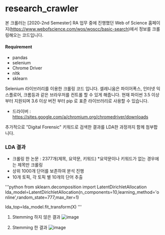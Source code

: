# research_crawler

본 크롤러는 [2020-2nd Semester] RA 업무 중에 진행했던 Web of Science 홈페이지(https://www.webofscience.com/wos/woscc/basic-search)에서 정보를 크롤링해오는 코드입니다.

#### Requirement

- pandas
- selenium
- Chrome Driver
- nltk
- sklearn

Selenium 라이브러리를 이용한 크롤링 코드 입니다. 셀레니움은 파이어폭스, 인터넷 익스플로어, 크롬등과 같은 브라우저를 컨트롤 할 수 있게 해줍니다. 현재 파이썬 3.5 이상부터 지원되며 3.6 이상 버전 부터 pip 로 표준 라이브러리로 사용할 수 있습니다.

- 드라이버 : https://sites.google.com/a/chromium.org/chromedriver/downloads

추가적으로 "Digital Forensic" 키워드로 검색한 결과를 LDA한 과정까지 함께 첨부합니다.

### LDA 결과

- 크롤링 한 논문 : 2377개(제목, 요약문, 키워드) *요약문이나 키워드가 없는 경우에는 제목만 크롤링
- 상위 1000개 단어를 보존하여 분석 진행
- 10개 토픽, 각 토픽 별 10개의 단어 추출

'''python
from sklearn.decomposition import LatentDirichletAllocation
lda_model=LatentDirichletAllocation(n_components=10,learning_method='online',random_state=777,max_iter=1)

lda_top=lda_model.fit_transform(X)
'''

1. Stemming 하지 않은 결과
![image](https://user-images.githubusercontent.com/46701548/139521292-ac6d09a0-89ac-4092-965a-e6d8d7406fc2.png)

2. Stemming 한 결과
![image](https://user-images.githubusercontent.com/46701548/139521305-2aadf072-3317-4bc8-bfeb-bb82b6c52f33.png)
